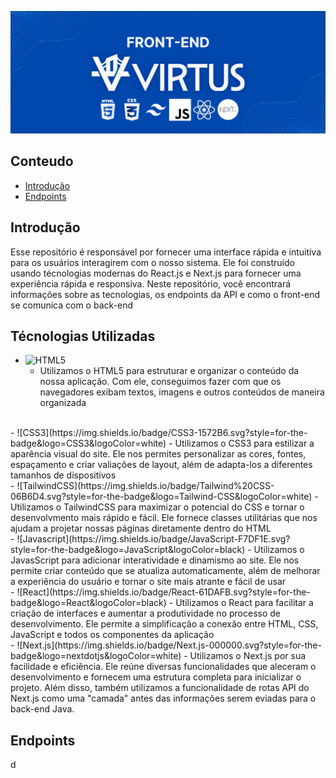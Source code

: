 ![Front-end](/Imagens/Front-end.png)

## Conteudo
- [Introdução](#introdução)
- [Endpoints](#endpoints)

## Introdução
Esse repositório é responsável por fornecer uma interface rápida e intuitiva para os usuários interagirem com o nosso sistema. Ele foi construído usando técnologias modernas do React.js e Next.js para fornecer uma experiência rápida e responsiva. Neste repositório, você encontrará informações sobre as tecnologias, os endpoints da API e como o front-end se comunica com o back-end

## Técnologias Utilizadas
- ![HTML5](https://img.shields.io/badge/HTML5-E34F26.svg?style=for-the-badge&logo=HTML5&logoColor=white)
    - Utilizamos o HTML5 para estruturar e organizar o conteúdo da nossa aplicação. Com ele, conseguimos fazer com que os navegadores exibam textos, imagens e outros conteúdos de maneira organizada
<br>
- ![CSS3](https://img.shields.io/badge/CSS3-1572B6.svg?style=for-the-badge&logo=CSS3&logoColor=white)
    - Utilizamos o CSS3 para estilizar a aparência visual do site. Ele nos permites personalizar as cores, fontes, espaçamento e criar valiações de layout, além de adapta-los a diferentes tamanhos de dispositivos
<br>
- ![TailwindCSS](https://img.shields.io/badge/Tailwind%20CSS-06B6D4.svg?style=for-the-badge&logo=Tailwind-CSS&logoColor=white)
    - Utilizamos o TailwindCSS para maximizar o potencial do CSS e tornar o desenvolvmento mais rápido e fácil. Ele fornece classes utilitárias que nos ajudam a projetar nossas páginas diretamente dentro do HTML
<br>
- ![Javascript](https://img.shields.io/badge/JavaScript-F7DF1E.svg?style=for-the-badge&logo=JavaScript&logoColor=black)
    - Utilizamos o JavasScript para adicionar interatividade e dinamismo ao site. Ele nos permite criar conteúdo que se atualiza automaticamente, além de melhorar a experiência do usuário e tornar o site mais atrante e fácil de usar
<br>
- ![React](https://img.shields.io/badge/React-61DAFB.svg?style=for-the-badge&logo=React&logoColor=black)
    - Utilizamos o React para facilitar a criação de interfaces e aumentar a produtividade no processo de desenvolvimento. Ele permite a simplificação a conexão entre HTML, CSS, JavaScript e todos os componentes da aplicação
<br>
- ![Next.js](https://img.shields.io/badge/Next.js-000000.svg?style=for-the-badge&logo=nextdotjs&logoColor=white)
    - Utilizamos o Next.js por sua facilidade e eficiência. Ele reúne diversas funcionalidades que aleceram o desenvolvimento e fornecem uma estrutura completa para inicializar o projeto. Além disso, também utilizamos a funcionalidade de rotas API do Next.js como uma "camada" antes das informações serem eviadas para o back-end Java.

## Endpoints
d